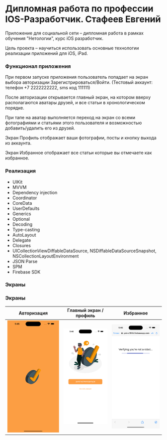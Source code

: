 # Дипломная работа по профессии IOS-Разработчик. Стафеев Евгений

Приложение для социальной сети – дипломная работа в рамках обучения "Нетологии", курс iOS разработчик. 

Цель проекта – научиться использовать основные технологии реализации приложений для iOS, iPad.

### Функционал приложения

При первом запуске приложения пользователь попадает на экран выбора авторизации Зарегистрироваться/Войти. (Тестовый аккаунт: телефон +7 2222222222, sms код 111111)

После авторизации открывается главный экран, на котором вверху располагаются аватары друзей, и все статьи в хронологическом порядке.

При тапе на аватар выполняется переход на экран со всеми фотографиями и статьями этого пользователя и возможностью добавить/удалить его из друзей.

Экран Профиль отображает ваши фотографии, посты и кнопку выхода из аккаунта.

Экран Избранное отображает все статьи которые вы отмечаете как избранное.

### Реализация

- UIKit
- MVVM
- Dependency injection
- Coordinator
- CoreData
- UserDefaults
- Generics
- Optional
- Decoding
- Type-casting
- AutoLayout
- Delegate
- Closures
- UICollectionViewDiffableDataSource, NSDiffableDataSourceSnapshot, NSCollectionLayoutEnvironment
- JSON Parse
- SPM
- Firebase SDK

### Экраны
### Экраны

|               Авторизация               |          Главный экран / профиль          |                   Избранное                   |
| :-------------------------------------: | :---------------------------------------: | :-------------------------------------------: |
| ![Экран загрузки](https://github.com/EvgeniyStafeev/DiplomNetology/blob/main/READMEAssets/Simulator%20Screen%20Shot%20-%20iPhone%2014%20Pro%20Max%20-%202023-09-01%20at%2017.45.32.png)| ![Экран Регистрации](https://github.com/EvgeniyStafeev/DiplomNetology/blob/main/READMEAssets/Simulator%20Screen%20Shot%20-%20iPhone%2014%20Pro%20Max%20-%202023-09-01%20at%2017.46.07.png) | ![Firebase/проверка на робота](https://github.com/EvgeniyStafeev/DiplomNetology/blob/main/READMEAssets/Simulator%20Screen%20Shot%20-%20iPhone%2014%20Pro%20Max%20-%202023-09-01%20at%2017.46.30.png) | ![Главная страница. Лента новостей](https://github.com/EvgeniyStafeev/DiplomNetology/blob/main/READMEAssets/Simulator%20Screen%20Shot%20-%20iPhone%2014%20Pro%20Max%20-%202023-09-01%20at%2017.46.48.png) | ![Профиль](https://github.com/EvgeniyStafeev/DiplomNetology/blob/main/READMEAssets/Simulator%20Screen%20Shot%20-%20iPhone%2014%20Pro%20Max%20-%202023-09-01%20at%2017.46.53.png) | ![Профиль](https://github.com/EvgeniyStafeev/DiplomNetology/blob/main/READMEAssets/Simulator%20Screen%20Shot%20-%20iPhone%2014%20Pro%20Max%20-%202023-09-01%20at%2017.46.57.png) | 

